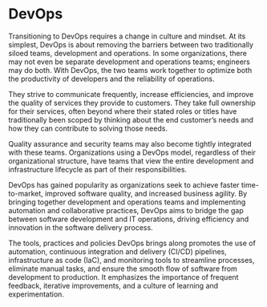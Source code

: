 # DevOps
Transitioning to DevOps requires a change in culture and mindset. At its simplest, DevOps is about removing the barriers between two traditionally siloed teams, development and operations. In some organizations, there may not even be separate development and operations teams; engineers may do both. With DevOps, the two teams work together to optimize both the productivity of developers and the reliability of operations.

They strive to communicate frequently, increase efficiencies, and improve the quality of services they provide to customers. They take full ownership for their services, often beyond where their stated roles or titles have traditionally been scoped by thinking about the end customer’s needs and how they can contribute to solving those needs.

Quality assurance and security teams may also become tightly integrated with these teams. Organizations using a DevOps model, regardless of their organizational structure, have teams that view the entire development and infrastructure lifecycle as part of their responsibilities.

DevOps has gained popularity as organizations seek to achieve faster time-to-market, improved software quality, and increased business agility. By bringing together development and operations teams and implementing automation and collaborative practices, DevOps aims to bridge the gap between software development and IT operations, driving efficiency and innovation in the software delivery process.

The tools, practices and policies DevOps brings along promotes the use of automation, continuous integration and delivery (CI/CD) pipelines, infrastructure as code (IaC), and monitoring tools to streamline processes, eliminate manual tasks, and ensure the smooth flow of software from development to production. It emphasizes the importance of frequent feedback, iterative improvements, and a culture of learning and experimentation.
